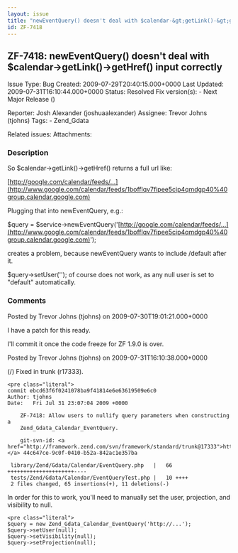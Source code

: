 ```yaml
---
layout: issue
title: "newEventQuery() doesn't deal with $calendar-&gt;getLink()-&gt;getHref() input correctly"
id: ZF-7418
---
```


ZF-7418: newEventQuery() doesn't deal with $calendar->getLink()->getHref() input correctly
------------------------------------------------------------------------------------------

 Issue Type: Bug Created: 2009-07-29T20:40:15.000+0000 Last Updated: 2009-07-31T16:10:44.000+0000 Status: Resolved Fix version(s): - Next Major Release ()
 
 Reporter:  Josh Alexander (joshuaalexander)  Assignee:  Trevor Johns (tjohns)  Tags: - Zend\_Gdata
 
 Related issues: 
 Attachments: 
### Description

So $calendar->getLink()->getHref() returns a full url like:

[http://google.com/calendar/feeds/…](http://www.google.com/calendar/feeds/1bofflqv7fipee5cip4qmdgp40%40group.calendar.google.com)

Plugging that into newEventQuery, e.g.:

$query = $service->newEventQuery('[http://google.com/calendar/feeds/…](http://www.google.com/calendar/feeds/1bofflqv7fipee5cip4qmdgp40%40group.calendar.google.com)');

creates a problem, because newEventQuery wants to include /default after it.

$query->setUser(''); of course does not work, as any null user is set to "default" automatically.

 

 

### Comments

Posted by Trevor Johns (tjohns) on 2009-07-30T19:01:21.000+0000

I have a patch for this ready.

I'll commit it once the code freeze for ZF 1.9.0 is over.

 

 

Posted by Trevor Johns (tjohns) on 2009-07-31T16:10:38.000+0000

(/) Fixed in trunk (r17333).

 
    <pre class="literal">
    commit ebcd63f6f0241078ba9f41814e6e63619509e6c0
    Author: tjohns 
    Date:   Fri Jul 31 23:07:04 2009 +0000
    
        ZF-7418: Allow users to nullify query parameters when constructing a
        Zend_Gdata_Calendar_EventQuery.
        
        git-svn-id: <a href="http://framework.zend.com/svn/framework/standard/trunk@17333">http://framework.zend.com/svn/framework/…</a> 44c647ce-9c0f-0410-b52a-842ac1e357ba
    
     library/Zend/Gdata/Calendar/EventQuery.php   |   66 +++++++++++++++++++++----
     tests/Zend/Gdata/Calendar/EventQueryTest.php |   10 ++++
     2 files changed, 65 insertions(+), 11 deletions(-)


In order for this to work, you'll need to manually set the user, projection, and visibility to null.

 
    <pre class="literal">
    $query = new Zend_Gdata_Calendar_EventQuery('http://...');
    $query->setUser(null);
    $query->setVisibility(null);
    $query->setProjection(null);


 

 
